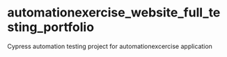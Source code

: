 # automationexercise_website_full_testing_portfolio
Cypress automation testing project for automationexcercise application
